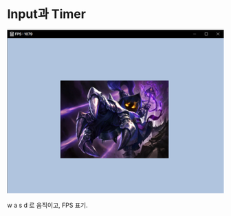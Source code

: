 # Input과 Timer

![image-20231212135614710](../../../image/image-20231212135614710.png)

w a s d 로 움직이고, FPS 표기.